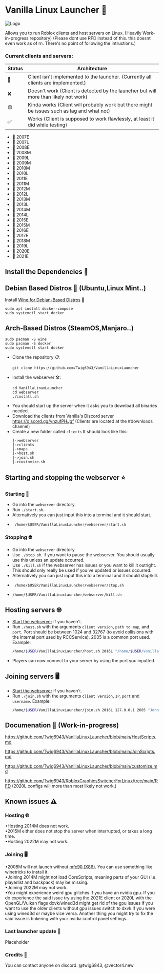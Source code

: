 # Vanilla Linux Launcher 🐧
![Logo](https://github.com/Twig6943/VanillaLinuxLauncher/assets/119701717/1a78f302-c690-4ce4-9fec-448d708bf886)


Allows you to run Roblox clients and host servers on Linux.  (Heavily Work-in-progress repository) (Please dont use RFD instead of this. this doesnt even work as of rn. There's no point of following the intructions.)

### Current clients and servers:
Status|Architecture
-|-
💩|Client isn't implemented to the launcher. (Currently all clients are implemented.)
❌|Doesn't work (Client is detected by the launcher but will more than likely not work)  
🟡|Kinda works (Client will probably work but there might be issues such as lag and what not)  
✅|Works (Client is supposed to work flawlessly, at least it did while testing)  

* 💩 2007E
* 💩 2007L
* 💩 2008E
* 💩 2008M
* 💩 2009L
* 💩 2009M
* 💩 2010M
* 💩 2010L
* 💩 2011E
* 💩 2011M
* 💩 2012M
* 💩 2012L
* 💩 2013M
* 💩 2013L
* 💩 2014M
* 💩 2014L
* 💩 2015E
* 💩 2015M
* 💩 2016E
* 💩 2017E
* 💩 2018M
* 💩 2019L
* 💩 2020E
* 💩 2021E

## Install the Dependencies 📁

## Debian Based Distros 🍥 (Ubuntu,Linux Mint..)
Install [Wine for Debian-Based Distros](https://wiki.winehq.org/Download) 🍷
```
sudo apt install docker-compose
sudo systemctl start docker
```
## Arch-Based Distros (SteamOS,Manjaro..)
```
sudo pacman -S wine
sudo pacman -S docker
sudo systemctl start docker
```
* Clone the repository 📋:
  ```
  git clone https://github.com/Twig6943/VanillaLinuxLauncher
  ```
* Install the webserver 🛠️:
  ```
  cd VanillaLinuxLauncher
  cd webserver
  ./install.sh
  ```
*  You should start up the server when it asks you to download all binaries needed.
* Download the clients from Vanilla's Discord server https://discord.gg/ynzufPHJgf (Clients are located at the #downloads channel)
* Create a new folder called `clients`
  It should look like this:
  ```
  |->webserver
  |->clients
  |->maps
  |->host.sh
  |->join.sh
  |->customize.sh
  ```
  
## Starting and stopping the webserver ⭐ 
### Starting 🚀
* Go into the `webserver` directory.
* Run `./start.sh`.
* Alternatively you can just input this into a terminal and it should start.
*  ```
    /home/$USER/VanillaLinuxLauncher/webserver/start.sh
    ```
### Stopping ⛔
* Go into the `webserver` directory.
* Use `./stop.sh`. if you want to pause the webserver. You should usually use this unless an update occurred.
* Use `./kill.sh` if the webserver has issues or you want to kill it outright. This should only really be used if you've updated or issues occurred.
* Alternatively you can just input this into a terminal and it should stop/kill.
* ```
   /home/$USER/VanillaLinuxLauncher/webserver/stop.sh
* ```
  /home/$USER/VanillaLinuxLauncher/webserver/kill.sh
  ```
## Hosting servers 🌐
* [Start the webserver](https://github.com/Twig6943/VanillaLinuxLauncher#starting-and-stopping-the-webserver) if you haven't.
* Run `./host.sh` with the arguments `client version`, `path to map`, and `port`. Port should be between 1024 and 32767 (to avoid collisions with the internal port used by RCCService). 2005 is a common port used.
  Example:
  ```sh
  /home/$USER/VanillaLinuxLauncher/host.sh 2016L "/home/$USER/VanillaLinuxLauncher/maps/2007Crossroads.rbxl" 2005
  ```
* Players can now connect to your server by using the port you inputted.
## Joining servers 🖥️
* [Start the webserver](https://github.com/Twig6943/VanillaLinuxLauncher#starting-and-stopping-the-webserver) if you haven't.
* Run `./join.sh` with the arguments `client version`, `IP`, `port` and `username`.
  Example:
  ```sh
  /home/$USER/VanillaLinuxLauncher/join.sh 2016L 127.0.0.1 2005 "John Doe"
  ```
## Documenation 📄 (Work-in-progress)

https://github.com/Twig6943/VanillaLinuxLauncher/blob/main/HostScripts.md

https://github.com/Twig6943/VanillaLinuxLauncher/blob/main/JoinScripts.md

https://github.com/Twig6943/VanillaLinuxLauncher/blob/main/customize.md

https://github.com/Twig6943/RobloxGraphicsSwitcherForLinux/tree/main/RFD (2020L configs will more than most likely not work.)
## Known issues ⚠
### Hosting 🌐
•Hosting 2014M does not work.  
•2015M either does not stop the server when interrupted, or takes a long time.  
•Hosting 2022M may not work.
### Joining 🖥️
•2008M will not launch without [mfc90 (X86)](https://www.microsoft.com/en-us/download/details.aspx?id=26368). You can use something like winetricks to install it.  
•Joining 2014M might not load CoreScripts, meaning parts of your GUI (i.e. playerlist and backpack) may be missing.  
•Joining 2022M may not work.  
•You might experience weird gpu glitches if you have an nvidia gpu. If you do experience the said issue try using the 2021E client or 2020L with the OpenGL/Vulkan flags dxvk/wined3d might get rid of the gpu issues if you want to use the older clients without gpu issues switch to dxvk if you were using wined3d or maybe vice versa. Another thing you might try to fix the said issue is tinkering with your nvidia control panel settings. 

### Last launcher update 🔔
Placeholder

### Credits 💯
You can contact anyone on discord:
@twig6843, @vector4.new 
